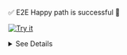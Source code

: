:white_check_mark: E2E Happy path is successful :tada:

[![Try it](https://chepullreq4.github.io/pr-check-files/live-review.svg)](https://che.openshift.io/f/?url=https://raw.githubusercontent.com/chepullreq4/pr-check-files/master/che-theia/pr-${ghprbPullId}/simple/che-theia-simple-devfile.yaml) 

<details>
<summary>See Details</summary>
<p>

- [Jenkins job](https://codeready-workspaces-jenkins.rhev-ci-vms.eng.rdu2.redhat.com/view/che-pr-tests/view/K8S/job/$JOB_NAME/$BUILD_ID/)

- [logs and configs](${BUILD_URL}artifact/logs-and-configs/)

- images:

| name | link|
|---|---|
| che-theia | docker.io/maxura/che-theia:${ghprbPullId}|
| che-remote-plugin-node | docker.io/maxura/che-remote-plugin-node:${ghprbPullId}|
| che-remote-plugin-runner-java8 | docker.io/maxura/che-remote-plugin-runner-java8:${ghprbPullId}|
| che-remote-plugin-kubernetes-tooling-1.0.0 | docker.io/maxura/che-remote-plugin-kubernetes-tooling-1.0.0:${ghprbPullId}|

- [Happy path tests DevFile](https://raw.githubusercontent.com/chepullreq4/pr-check-files/master/che-theia/pr-${ghprbPullId}/happy-path-workspace.yaml)

Tested with Eclipse Che Single User on K8S (minikube v1.1.1)

</p>
</details>
